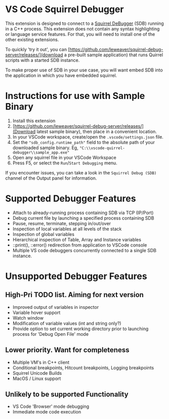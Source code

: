 # VS Code Squirrel Debugger
This extension is designed to connect to a [Squirrel DeBugger](https://github.com/leweaver/squirrel-debug-server) (SDB) running in a C++ process. This extension does not contain any syntax highlighting or language service features. For that, you will need to install one of the other existing extensions.

To quickly 'try it out', you can [https://github.com/leweaver/squirrel-debug-server/releases/](download a pre-built sample application) that runs Quirrel scripts with a started SDB instance.

To make proper use of SDB in your use case, you will want embed SDB into the application in which you have embedded squirrel.

# Instructions for use with Sample Binary
1. Install this extension
1. [https://github.com/leweaver/squirrel-debug-server/releases/](Download latest sample binary), then place in a convenient location.
1. In your VSCode workspace, create/open the `.vscode/settings.json` file.
1. Set the `"sdb_config.runtime_path"` field to the absolute path of your downloaded sample binary. Eg, `"C:\\vscode-quirrel-debugger\\sample_app.exe"`
1. Open any squirrel file in your VSCode Workspace
1. Press F5, or select the `Run`/`Start Debugging` menu.

If you encounter issues, you can take a look in the `Squirrel Debug (SDB)` channel of the Output panel for information. 

# Supported Debugger Features
- Attach to already-running process containing SDB via TCP (IP/Port)
- Debug current file by launching a specified process containing SDB
- Pause, resume, terminate, stepping in/out/over
- Inspection of local variables at all levels of the stack
- Inspection of global variables
- Hierarchical inspection of Table, Array and Instance variables
- ::print(), ::error() redirection from application to VSCode console
- Multiple VS code debuggers concurrently connected to a single SDB instance.

# Unsupported Debugger Features
## High-Pri TODO list. Aiming for next version
- Improved output of variables in inspector
- Variable hover support
- Watch window
- Modification of variable values (int and string only?)
- Provide option to set current working directory prior to launching process for 'Debug Open File' mode

## Lower priority. Want for completeness
- Multiple VM's in C++ client
- Conditional breakpoints, Hitcount breakpoints, Logging breakpoints
- Squirrel Unicode Builds
- MacOS / Linux support

## Unlikely to be supported Functionality
- VS Code 'Browser' mode debugging
- Immediate mode code execution